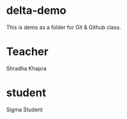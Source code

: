# delta-demo
This is demo as a folder for Git &amp; Github class.

# Teacher
Shradha Khapra

# student
Sigma Student